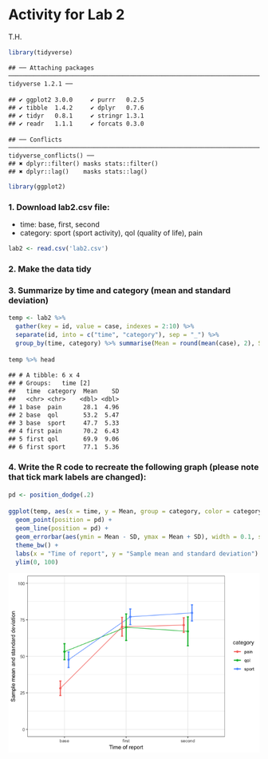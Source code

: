 Activity for Lab 2
================
T.H.

``` r
library(tidyverse)
```

    ## ── Attaching packages ───────────────────────────────────────────────────────────────────────────────────── tidyverse 1.2.1 ──

    ## ✔ ggplot2 3.0.0     ✔ purrr   0.2.5
    ## ✔ tibble  1.4.2     ✔ dplyr   0.7.6
    ## ✔ tidyr   0.8.1     ✔ stringr 1.3.1
    ## ✔ readr   1.1.1     ✔ forcats 0.3.0

    ## ── Conflicts ──────────────────────────────────────────────────────────────────────────────────────── tidyverse_conflicts() ──
    ## ✖ dplyr::filter() masks stats::filter()
    ## ✖ dplyr::lag()    masks stats::lag()

``` r
library(ggplot2)
```

### 1.  Download lab2.csv file:

-   time: base, first, second
-   category: sport (sport activity), qol (quality of life), pain

``` r
lab2 <- read.csv('lab2.csv')
```

### 2.  Make the data tidy
### 3.  Summarize by time and category (mean and standard deviation)

``` r
temp <- lab2 %>%
  gather(key = id, value = case, indexes = 2:10) %>%
  separate(id, into = c("time", "category"), sep = "_") %>%
  group_by(time, category) %>% summarise(Mean = round(mean(case), 2), SD = round(sd(case), 2))

temp %>% head
```

    ## # A tibble: 6 x 4
    ## # Groups:   time [2]
    ##   time  category  Mean    SD
    ##   <chr> <chr>    <dbl> <dbl>
    ## 1 base  pain      28.1  4.96
    ## 2 base  qol       53.2  5.47
    ## 3 base  sport     47.7  5.33
    ## 4 first pain      70.2  6.43
    ## 5 first qol       69.9  9.06
    ## 6 first sport     77.1  5.36

### 4.  Write the R code to recreate the following graph (please note that tick mark labels are changed):

``` r
pd <- position_dodge(.2)

ggplot(temp, aes(x = time, y = Mean, group = category, color = category)) +
  geom_point(position = pd) +
  geom_line(position = pd) +
  geom_errorbar(aes(ymin = Mean - SD, ymax = Mean + SD), width = 0.1, size = 1, position = pd ) +
  theme_bw() +
  labs(x = "Time of report", y = "Sample mean and standard deviation") +
  ylim(0, 100)
```

![](activity2_Lab1_files/figure-markdown_github/unnamed-chunk-3-1.png)

